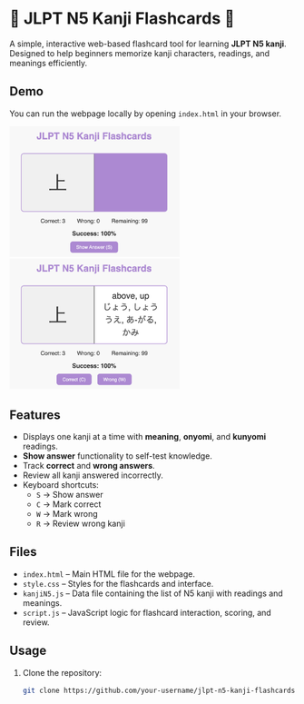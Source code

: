 # 🎴 JLPT N5 Kanji Flashcards 🎴

A simple, interactive web-based flashcard tool for learning **JLPT N5 kanji**. Designed to help beginners memorize kanji characters, readings, and meanings efficiently.

## Demo

You can run the webpage locally by opening `index.html` in your browser.

<p float="left">
  <img src="Images/kanjiquiz.png" alt="Kanji Quiz" width="300" />
  <img src="Images/kanjianswer.png" alt="Kanji Answer" width="300" />
</p>

## Features

- Displays one kanji at a time with **meaning**, **onyomi**, and **kunyomi** readings.
- **Show answer** functionality to self-test knowledge.
- Track **correct** and **wrong answers**.
- Review all kanji answered incorrectly.
- Keyboard shortcuts:
  - `S` → Show answer
  - `C` → Mark correct
  - `W` → Mark wrong
  - `R` → Review wrong kanji

## Files

- `index.html` – Main HTML file for the webpage.
- `style.css` – Styles for the flashcards and interface.
- `kanjiN5.js` – Data file containing the list of N5 kanji with readings and meanings.
- `script.js` – JavaScript logic for flashcard interaction, scoring, and review.

## Usage

1. Clone the repository:
   ```bash
   git clone https://github.com/your-username/jlpt-n5-kanji-flashcards.git